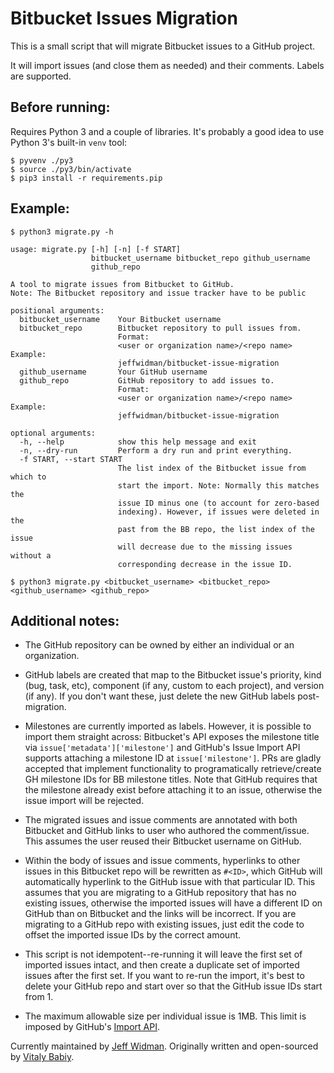 # Bitbucket Issues Migration

This is a small script that will migrate Bitbucket issues to a GitHub project.

It will import issues (and close them as needed) and their comments. Labels
are supported.

## Before running:

Requires Python 3 and a couple of libraries. It's probably a good idea to use
Python 3's built-in `venv` tool:

    $ pyvenv ./py3
    $ source ./py3/bin/activate
    $ pip3 install -r requirements.pip

## Example:

    $ python3 migrate.py -h

    usage: migrate.py [-h] [-n] [-f START]
                      bitbucket_username bitbucket_repo github_username
                      github_repo

    A tool to migrate issues from Bitbucket to GitHub.
    Note: The Bitbucket repository and issue tracker have to be public

    positional arguments:
      bitbucket_username    Your Bitbucket username
      bitbucket_repo        Bitbucket repository to pull issues from.
                            Format:
                            <user or organization name>/<repo name> Example:
                            jeffwidman/bitbucket-issue-migration
      github_username       Your GitHub username
      github_repo           GitHub repository to add issues to.
                            Format:
                            <user or organization name>/<repo name> Example:
                            jeffwidman/bitbucket-issue-migration

    optional arguments:
      -h, --help            show this help message and exit
      -n, --dry-run         Perform a dry run and print everything.
      -f START, --start START
                            The list index of the Bitbucket issue from which to
                            start the import. Note: Normally this matches the
                            issue ID minus one (to account for zero-based
                            indexing). However, if issues were deleted in the
                            past from the BB repo, the list index of the issue
                            will decrease due to the missing issues without a
                            corresponding decrease in the issue ID.

    $ python3 migrate.py <bitbucket_username> <bitbucket_repo> <github_username> <github_repo>

## Additional notes:

* The GitHub repository can be owned by either an individual or an organization.

* GitHub labels are created that map to the Bitbucket issue's priority, kind
(bug, task, etc), component (if any, custom to each project), and version (if
any). If you don't want these, just delete the new GitHub labels post-migration.

* Milestones are currently imported as labels. However, it is possible to
import them straight across: Bitbucket's API exposes the milestone title via
`issue['metadata']['milestone']` and GitHub's Issue Import API supports
attaching a milestone ID at `issue['milestone']`. PRs are gladly accepted that
implement functionality to programatically retrieve/create GH milestone IDs
for BB milestone titles. Note that GitHub requires that the milestone already
exist before attaching it to an issue, otherwise the issue import will be
rejected.

* The migrated issues and issue comments are annotated with both Bitbucket and
GitHub links to user who authored the comment/issue. This assumes the user
reused their Bitbucket username on GitHub.

* Within the body of issues and issue comments, hyperlinks to other issues
in this Bitbucket repo will be rewritten as `#<ID>`, which GitHub will
automatically hyperlink to the GitHub issue with that particular ID. This
assumes that you are migrating to a GitHub repository that has no existing
issues, otherwise the imported issues will have a different ID on GitHub than
on Bitbucket and the links will be incorrect. If you are migrating to a GitHub
repo with existing issues, just edit the code to offset the imported issue IDs
by the correct amount.

* This script is not idempotent--re-running it will leave the first set of
imported issues intact, and then create a duplicate set of imported issues after
the first set. If you want to re-run the import, it's best to delete your GitHub
repo and start over so that the GitHub issue IDs start from 1.

* The maximum allowable size per individual issue is 1MB. This limit is
imposed by GitHub's
[Import API](https://gist.github.com/jonmagic/5282384165e0f86ef105).



Currently maintained by [Jeff Widman](http://www.jeffwidman.com/).
Originally written and open-sourced by [Vitaly Babiy](http://www.howsthe.com/).
